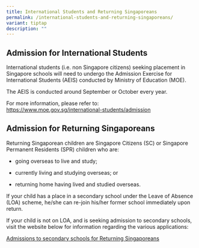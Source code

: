 ```yaml
---
title: International Students and Returning Singaporeans
permalink: /international-students-and-returning-singaporeans/
variant: tiptap
description: ""
---
```

<h2>Admission for International Students</h2>
<p>International students (i.e. non Singapore citizens) seeking placement
in Singapore schools will need to undergo the Admission Exercise for International
Students (AEIS) conducted by Ministry of Education (MOE).</p>
<p>The AEIS is conducted around September or October every year.</p>
<p>For more information, please refer to: <a href="https://www.moe.gov.sg/international-students/admission" rel="noopener noreferrer nofollow" target="_blank">https://www.moe.gov.sg/international-students/admission</a>
<br>
</p>
<h2>Admission for Returning Singaporeans</h2>
<p>Returning Singaporean children are Singapore Citizens (SC) or Singapore
Permanent Residents (SPR) children who are:</p>
<ul data-tight="true" class="tight">
<li>
<p>going overseas to live and study;</p>
</li>
<li>
<p>currently living and studying overseas; or</p>
</li>
<li>
<p>returning home having lived and studied overseas.</p>
</li>
</ul>
<p>If your child has a place in a secondary school under the Leave of Absence
(LOA) scheme, he/she can re-join his/her former school immediately upon
return.</p>
<p>If your child is not on LOA, and is seeking admission to secondary schools,
visit the website below for information regarding the various applications:</p>
<p><a href="https://www.moe.gov.sg/returning-singaporeans/secondary" rel="noopener nofollow" target="_blank">Admissions to secondary schools for Returning Singaporeans</a>
</p>
<p></p>
